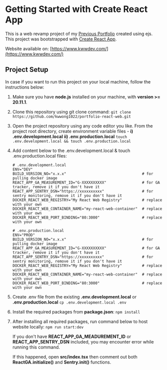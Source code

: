 # Getting Started with Create React App

This is a web revamp project of my [Previous Portfolio](https://github.com/kwwong1022/kw-portfolio-web) created using ejs. This project was bootstrapped with [Create React App](https://github.com/facebook/create-react-app).

Website available on: [https://www.kwwdev.com/](https://www.kwwdev.com/)


## Project Setup

In case if you want to run this project on your local machine, follow the instructions below:

1. Make sure you have **node.js** installed on your machine, with **version >= 20.11.1**.

2. Clone this repository using git clone command:
   ```git clone https://github.com/kwwong1022/portfolio-react-web.git```
   
4. Open the project repository using any code editor you like. From the project root directory, create environment variable files - **i) .env.development.local** **ii) .env.production.local**
   ```touch .env.development.local && touch .env.production.local```
   
6. Add content below to the .env.development.local & touch .env.production.local files:
    ```
    # .env.development.local
    ENV="DEV"
    BUILD_VERSION_NO="x.x.x"                                  # for pulling docker image
    REACT_APP_GA_MEASUREMENT_ID="G-XXXXXXXXXX"                # for GA tracker, remove it if you don't have it
    REACT_APP_SENTRY_DSN="https://xxxxxxxxxx"                 # for sentry monitoring, remove it if you don't have it
    DOCKER_REACT_WEB_REGISTRY="My React Web Registry"         # replace with your own
    DOCKER_REACT_WEB_CONTAINER_NAME="my-react-web-container"  # replace with your own
    DOCKER_REACT_WEB_PORT_BINDING="80:3000"                   # replace with your own
    ```

    ```
    # .env.production.local
    ENV="PROD"
    BUILD_VERSION_NO="x.x.x"                                  # for pulling docker image
    REACT_APP_GA_MEASUREMENT_ID="G-XXXXXXXXXX"                # for GA tracker, remove it if you don't have it
    REACT_APP_SENTRY_DSN="https://xxxxxxxxxx"                 # for sentry monitoring, remove it if you don't have it
    DOCKER_REACT_WEB_REGISTRY="My React Web Registry"         # replace with your own
    DOCKER_REACT_WEB_CONTAINER_NAME="my-react-web-container"  # replace with your own
    DOCKER_REACT_WEB_PORT_BINDING="80:3000"                   # replace with your own
    ```

7. Create .env file from the existing **.env.development.local** or **.env.production.local**
   ```cp .env.development.local .env```

8. Install the required packages from **package.json**:
   ```npm install```

9. After installing all required packages, run command below to host website locally:
   ```npm run start:dev```
   
   If you don't have **REACT_APP_GA_MEADUREMENT_ID** or **REACT_APP_SENTRY_DSN** included, you may encounter error while running this command.
   
   If this happened, open **src/index.tsx** then comment out both **ReactGA.initialize()** and **Sentry.init()** functions.

